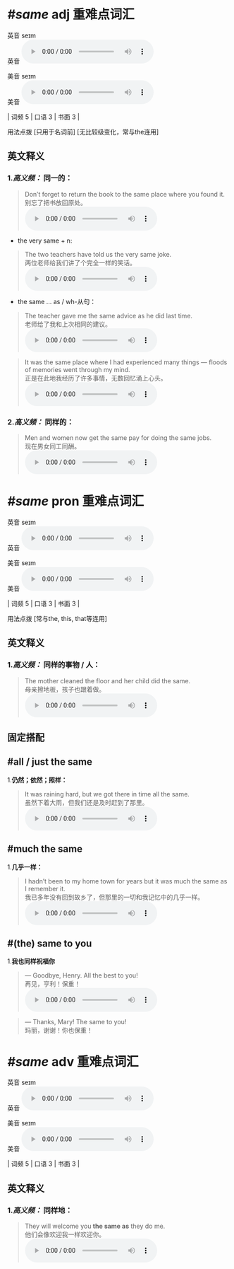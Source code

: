 # ***\#same*** adj  重难点词汇
英音 seɪm  
英音
<audio src="./media/same-B.aac" controls="controls"></audio>

美音 seɪm  
美音
<audio src="./media/same.aac" controls="controls"></audio>



| 词频 5 | 口语 3 | 书面 3 |  

用法点拨  [只用于名词前] [无比较级变化，常与the连用]

英文释义
---
### 1.*高义频：* **同一的：**  

 > Don’t forget to return the book to the same place where you found it.   
 > 别忘了把书放回原处。    
<audio src="./media/same-2.aac" controls="controls"></audio>

- the very same + n:

 > The two teachers have told us the very same joke.   
 > 两位老师给我们讲了个完全一样的笑话。    
<audio src="./media/same-3.aac" controls="controls"></audio>

- the same ... as / wh-从句：

 > The teacher gave me the same advice as he did last time.   
 > 老师给了我和上次相同的建议。    
<audio src="./media/same-4.aac" controls="controls"></audio>

 > It was the same place where I had experienced many things — floods of memories went through my mind.   
 > 正是在此地我经历了许多事情，无数回忆涌上心头。    
<audio src="./media/same-5.aac" controls="controls"></audio>

### 2.*高义频：* **同样的：**  

 > Men and women now get the same pay for doing the same jobs.   
 > 现在男女同工同酬。    
<audio src="./media/same-6.aac" controls="controls"></audio>


# ***\#same*** pron  重难点词汇
英音 seɪm  
英音
<audio src="./media/same-B.aac" controls="controls"></audio>

美音 seɪm  
美音
<audio src="./media/same.aac" controls="controls"></audio>



| 词频 5 | 口语 3 | 书面 3 |  

用法点拨  [常与the, this, that等连用]

英文释义
---
### 1.*高义频：* **同样的事物 / 人：**  

 > The mother cleaned the floor and her child did the same.   
 > 母亲擦地板，孩子也跟着做。    
<audio src="./media/same-8.aac" controls="controls"></audio>


固定搭配
---
## \#all / just the same 
1.**仍然；依然；照样：**  

 > It was raining hard, but we got there in time all the same.  
 > 虽然下着大雨，但我们还是及时赶到了那里。    
<audio src="./media/same-9.aac" controls="controls"></audio>

## \#much the same 
1.**几乎一样：**  

 > I hadn’t been to my home town for years but it was much the same as I remember it.   
 > 我已多年没有回到故乡了，但那里的一切和我记忆中的几乎一样。    
<audio src="./media/same-10.aac" controls="controls"></audio>

## \#(the) same to you 
1.**我也同样祝福你**  

 > — Goodbye, Henry. All the best to you!   
 > 再见，亨利！保重！    
<audio src="./media/same-11.aac" controls="controls"></audio>

 > — Thanks, Mary! The same to you!   
 > 玛丽，谢谢！你也保重！    


# ***\#same*** adv  重难点词汇
英音 seɪm  
英音
<audio src="./media/same-B.aac" controls="controls"></audio>

美音 seɪm  
美音
<audio src="./media/same.aac" controls="controls"></audio>



| 词频 5 | 口语 3 | 书面 3 |  

英文释义
---
### 1.*高义频：* **同样地：**  

 > They will welcome you **the same as** they do me.   
 > 他们会像欢迎我一样欢迎你。    
<audio src="./media/same-12.aac" controls="controls"></audio>


